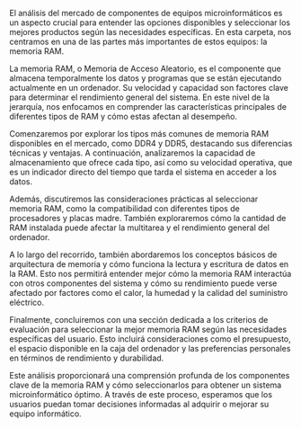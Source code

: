 El análisis del mercado de componentes de equipos microinformáticos es un aspecto crucial para entender las opciones disponibles y seleccionar los mejores productos según las necesidades específicas. En esta carpeta, nos centramos en una de las partes más importantes de estos equipos: la memoria RAM.

La memoria RAM, o Memoria de Acceso Aleatorio, es el componente que almacena temporalmente los datos y programas que se están ejecutando actualmente en un ordenador. Su velocidad y capacidad son factores clave para determinar el rendimiento general del sistema. En este nivel de la jerarquía, nos enfocamos en comprender las características principales de diferentes tipos de RAM y cómo estas afectan al desempeño.

Comenzaremos por explorar los tipos más comunes de memoria RAM disponibles en el mercado, como DDR4 y DDR5, destacando sus diferencias técnicas y ventajas. A continuación, analizaremos la capacidad de almacenamiento que ofrece cada tipo, así como su velocidad operativa, que es un indicador directo del tiempo que tarda el sistema en acceder a los datos.

Además, discutiremos las consideraciones prácticas al seleccionar memoria RAM, como la compatibilidad con diferentes tipos de procesadores y placas madre. También exploraremos cómo la cantidad de RAM instalada puede afectar la multitarea y el rendimiento general del ordenador.

A lo largo del recorrido, también abordaremos los conceptos básicos de arquitectura de memoria y cómo funciona la lectura y escritura de datos en la RAM. Esto nos permitirá entender mejor cómo la memoria RAM interactúa con otros componentes del sistema y cómo su rendimiento puede verse afectado por factores como el calor, la humedad y la calidad del suministro eléctrico.

Finalmente, concluiremos con una sección dedicada a los criterios de evaluación para seleccionar la mejor memoria RAM según las necesidades específicas del usuario. Esto incluirá consideraciones como el presupuesto, el espacio disponible en la caja del ordenador y las preferencias personales en términos de rendimiento y durabilidad.

Este análisis proporcionará una comprensión profunda de los componentes clave de la memoria RAM y cómo seleccionarlos para obtener un sistema microinformático óptimo. A través de este proceso, esperamos que los usuarios puedan tomar decisiones informadas al adquirir o mejorar su equipo informático.
